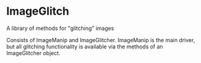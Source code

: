 # ImageGlitch
A library of methods for "glitching" images

Consists of ImageManip and ImageGlitcher.
ImageManip is the main driver, but all glitching functionality is available via the methods of an ImageGlitcher object.


